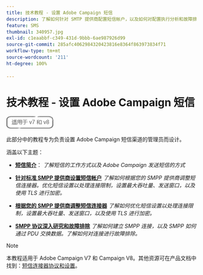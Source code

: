 ```yaml
---
title: 技术教程 - 设置 Adobe Campaign 短信
description: 了解如何针对 SMTP 提供商配置短信帐户，以及如何对配置执行分析和故障排除。
feature: SMS
thumbnail: 340957.jpg
exl-id: c1eaabbf-c349-431d-9bbb-6ae987926d99
source-git-commit: 285afc4062984320423816e8364f863973834f71
workflow-type: tm+mt
source-wordcount: '211'
ht-degree: 100%

---
```


# 技术教程 - 设置 Adobe Campaign 短信

![适用于 V7 和 V8](../assets/V7-V8-stamp.png)

此部分中的教程专为负责设置 Adobe Campaign 短信渠道的管理员而设计。

涵盖以下主题：

* **[短信简介](/help/tutorial-sms/introduction-to-sms.md)**：
  *了解短信的工作方式以及 Adobe Campaign 发送短信的方式*

* **[针对标准 SMPP 提供商设置短信帐户](/help/tutorial-sms/set-up-account-for-standard-smpp-provider.md)**
  *了解如何根据您的 SMPP 提供商调整短信连接器。优化短信设置以处理连接限制，设置最大吞吐量、发送窗口，以及使用 TLS 进行加密。*

* **[根据您的 SMPP 提供商调整短信连接器](/help/tutorial-sms/adapt-sms-connector-to-smpp-provider.md)**
  *了解如何优化短信设置以处理连接限制，设置最大吞吐量、发送窗口，以及使用 TLS 进行加密。*

* **[SMPP 协议深入研究和故障排除](/help/tutorial-sms/smpp-deep-dive-and-troubleshooting.md)**
  *了解如何建立 SMPP 连接，以及 SMPP 如何通过 PDU 交换数据。了解如何对连接进行故障排除。*

>[!NOTE]
>
>本教程适用于 Adobe Campaign V7 和 Campaign V8。其他资源可在产品文档中找到：[短信连接器协议和设置](https://experienceleague.adobe.com/docs/campaign-classic/using/sending-messages/sending-messages-on-mobiles/sms-protocol.html?lang=zh-Hans#sending-messages)。

